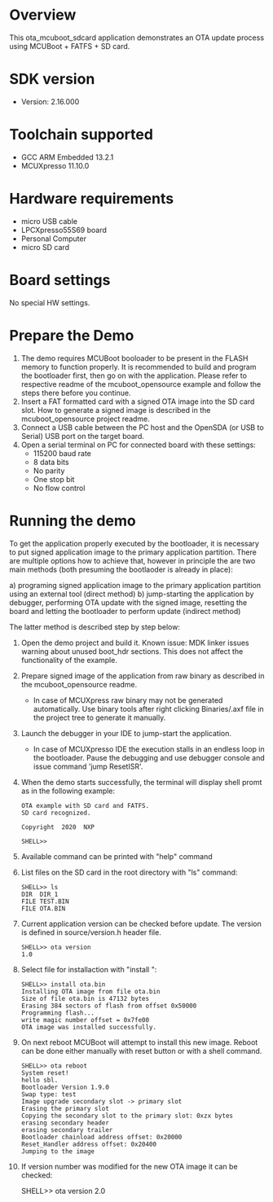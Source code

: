 Overview
========
This ota_mcuboot_sdcard application demonstrates an OTA update process using MCUBoot + FATFS + SD card.


SDK version
===========
- Version: 2.16.000

Toolchain supported
===================
- GCC ARM Embedded  13.2.1
- MCUXpresso  11.10.0

Hardware requirements
=====================
- micro USB cable
- LPCXpresso55S69 board
- Personal Computer
- micro SD card

Board settings
==============
No special HW settings.

Prepare the Demo
================
1. The demo requires MCUBoot booloader to be present in the FLASH memory to function properly.
   It is recommended to build and program the bootloader first, then go on with the application.
   Please refer to respective readme of the mcuboot_opensource example and follow the steps there before you continue.
2. Insert a FAT formatted card with a signed OTA image into the SD card slot.
   How to generate a signed image is described in the mcuboot_opensource project readme.
2. Connect a USB cable between the PC host and the OpenSDA (or USB to Serial) USB port on the target board.
3. Open a serial terminal on PC for connected board with these settings:
    - 115200 baud rate
    - 8 data bits
    - No parity
    - One stop bit
    - No flow control


Running the demo
================
To get the application properly executed by the bootloader, it is necessary to put signed application image to the primary application partition.
There are multiple options how to achieve that, however in principle the are two main methods (both presuming the bootlaoder is already in place):

a)  programing signed application image to the primary application partition using an external tool (direct method)
b)  jump-starting the application by debugger, performing OTA update with the signed image, resetting the board and letting the bootloader to perform update (indirect method)

The latter method is described step by step below:

1.  Open the demo project and build it.
    Known issue: MDK linker issues warning about unused boot_hdr sections. This does not affect the functionality of the example.
    
2.  Prepare signed image of the application from raw binary as described in the mcuboot_opensource readme.
     - In case of MCUXpress raw binary may not be generated automatically. Use binary tools after right clicking Binaries/.axf file in the project tree to generate it manually.

3.  Launch the debugger in your IDE to jump-start the application.
     - In case of MCUXpresso IDE the execution stalls in an endless loop in the bootloader. Pause the debugging and use debugger console and issue command 'jump ResetISR'.

4.  When the demo starts successfully, the terminal will display shell promt as in the following example:

        OTA example with SD card and FATFS.
        SD card recognized.

        Copyright  2020  NXP

        SHELL>>

5.  Available command can be printed with "help" command
6.  List files on the SD card in the root directory with "ls" command:

        SHELL>> ls
        DIR  DIR_1
        FILE TEST.BIN
        FILE OTA.BIN

7.  Current application version can be checked before update.
    The version is defined in source/version.h header file.

        SHELL>> ota version
        1.0


8.  Select file for installaction with "install <filename>":

        SHELL>> install ota.bin
        Installing OTA image from file ota.bin
        Size of file ota.bin is 47132 bytes
        Erasing 384 sectors of flash from offset 0x50000
        Programming flash...
        write magic number offset = 0x7fe00
        OTA image was installed successfully.

9.  On next reboot MCUBoot will attempt to install this new image.
    Reboot can be done either manually with reset button or with a shell command.

        SHELL>> ota reboot
        System reset!
        hello sbl.
        Bootloader Version 1.9.0
        Swap type: test
        Image upgrade secondary slot -> primary slot
        Erasing the primary slot
        Copying the secondary slot to the primary slot: 0xzx bytes
        erasing secondary header
        erasing secondary trailer
        Bootloader chainload address offset: 0x20000
        Reset_Handler address offset: 0x20400
        Jumping to the image

10.  If version number was modified for the new OTA image it can be checked:

        SHELL>> ota version
        2.0

